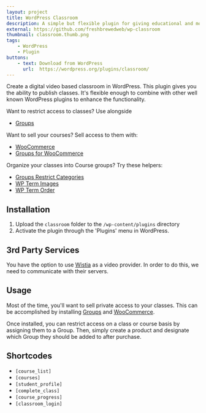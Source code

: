 ```yaml
---
layout: project
title: WordPress Classroom
description: A simple but flexible plugin for giving educational and monetizable functionality to your WordPress installation.
external: https://github.com/freshbrewedweb/wp-classroom
thumbnail: classroom.thumb.png
tags:
    - WordPress
    - Plugin
buttons:
    - text: Download from WordPress
      url:  https://wordpress.org/plugins/classroom/
---
```


Create a digital video based classroom in WordPress. This plugin gives you the ability to publish classes. It's flexible enough to combine with other well known WordPress plugins to enhance the functionality.

Want to restrict access to classes? Use alongside
- [Groups](https://en-ca.wordpress.org/plugins/groups/)

Want to sell your courses? Sell access to them with:
- [WooCommerce](https://en-ca.wordpress.org/plugins/woocommerce/)
- [Groups for WooCommerce](https://woocommerce.com/products/groups-woocommerce/)

Organize your classes into Course groups? Try these helpers:
- [Groups Restrict Categories](https://www.itthinx.com/plugins/groups-restrict-categories/)
- [WP Term Images](https://wordpress.org/plugins/wp-term-images/)
- [WP Term Order](https://wordpress.org/plugins/wp-term-order/)


## Installation

1. Upload the `classroom` folder to the `/wp-content/plugins` directory
2. Activate the plugin through the 'Plugins' menu in WordPress.

## 3rd Party Services

You have the option to use [Wistia](https://wistia.com) as a video provider. In order to do this, we need to communicate with their servers.

## Usage

Most of the time, you'll want to sell private access to your classes. This can be accomplished by installing [Groups](https://en-ca.wordpress.org/plugins/groups/) and [WooCommerce](https://en-ca.wordpress.org/plugins/woocommerce/).

Once installed, you can restrict access on a class or course basis by assigning them to a Group. Then, simply create a product and designate which Group they should be added to after purchase.

## Shortcodes
- `[course_list]`
- `[courses]`
- `[student_profile]`
- `[complete_class]`
- `[course_progress]`
- `[classroom_login]`
